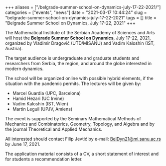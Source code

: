 +++
aliases = ["/belgrade-summer-school-on-dynamics-july-17-22-2021/"]
categories = ["events", "news"]
date = "2021-03-17 10:44:24"
slug = "belgrade-summer-school-on-dynamics-july-17-22-2021"
tags = []
title = "Belgrade Summer School on Dynamics, July 17-22, 2021"
+++

The Mathematical Institute of the Serbian Academy of Sciences and Arts
will host the **Belgrade Summer School on Dynamics**, July 17-22, 2021,
organized by Vladimir Dragović (UTD/MISANU) and Vadim Kaloshin (IST,
Austria).

The target audience is undergraduate and graduate students and
researchers from Serbia, the region, and around the globe interested in
modern dynamics.  
  
The school will be organized online with possible hybrid elements, if
the situation with the pandemic permits. The lectures will be given by:

-   Marcel Guardia (UPC, Barcelona)
-   Hamid Hezari (UC Irvine)
-   Vadim Kaloshin (IST, Wien)
-   Martin Leguil (UPJV, Amiens)

The event is supported by the Seminars Mathematical Methods of Mechanics
and Combinatorics, Geometry, Topology, and Algebra and by the journal
Theoretical and Applied Mechanics.

All interested should contact Filip Jevtić by e-mail:
[BelDyn21@mi.sanu.ac.rs](BelDyn21@mi.sanu.ac.rs)  
by June 17, 2021.

The application material consists of a CV, a short statement of interest
and for students a recommendation letter.
